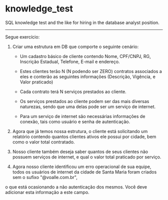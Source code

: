 # knowledge_test
SQL knowledge test and the like for hiring in the database analyst position.


__________________________________________________________________________________________________

Segue exercício:

1) Criar uma estrutura em DB que comporte o seguinte cenário:

    - Um cadastro básico de cliente contendo Nome, CPF/CNPJ, RG, Inscrição Estadual, Telefone, E-mail e endereço.

    - Estes clientes terão N (N podendo ser ZERO) contratos associados a eles e conterão as seguintes informações (Descrição, Vigência, e Valor praticado)

    - Cada contrato terá N serviços prestados ao cliente.

    - Os serviços prestados ao cliente podem ser das mais diversas naturezas, sendo que uma delas pode ser um serviço de internet.

    - Para um serviço de internet são necessárias informações de conexão, tais como usuário e senha de autenticação.

 

2) Agora que já temos nossa estrutura, o cliente está solicitando um relatório contendo quantos clientes ativos ele possui por cidade, bem como o valor total contratado.

 

3) Nosso cliente também deseja saber quantos de seus clientes não possuem serviços de internet, e qual o valor total praticado por serviço.

 

4) Agora nosso cliente identificou um erro operacional de sua equipe, todos os usuários de internet da cidade de Santa Maria foram criados sem o sufixo "@voalle.com.br",

o que está ocasionando a não autenticação dos mesmos. Você deve adicionar esta informação a este campo.
